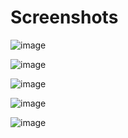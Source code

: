 Screenshots
=======
![image](https://github.com/Suraz28/Barista_Coffee/assets/82082451/35b543f9-df9e-4a98-ac2d-5e87adc968c9)

![image](https://github.com/Suraz28/Barista_Coffee/assets/82082451/0adfb6a7-2df4-457f-b9f6-fd2cf3d1d2e7)

![image](https://github.com/Suraz28/Barista_Coffee/assets/82082451/a7766277-4734-4232-a2b3-59487ef49568)

![image](https://github.com/Suraz28/Barista_Coffee/assets/82082451/6806c8e7-d3e8-4bae-950f-cbfe8fb3fb35)

![image](https://github.com/Suraz28/Barista_Coffee/assets/82082451/e6ce336a-a32f-4902-89db-8e2a463015b5)
